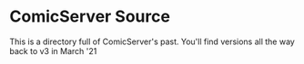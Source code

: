 # ComicServer Source

This is a directory full of ComicServer's past. You'll find versions all the way back to v3 in March '21
